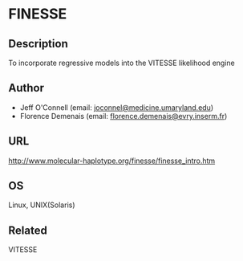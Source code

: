 # FINESSE

## Description
To incorporate regressive models into the VITESSE likelihood engine

## Author
* Jeff O'Connell (email: joconnel@medicine.umaryland.edu)
* Florence Demenais (email: florence.demenais@evry.inserm.fr)

## URL
http://www.molecular-haplotype.org/finesse/finesse_intro.htm

## OS
Linux, UNIX(Solaris)

## Related
VITESSE